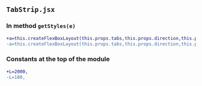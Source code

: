 ## `TabStrip.jsx`

### In method `getStyles(e)`
```diff
+a=this.createFlexBoxLayout(this.props.tabs,this.props.direction,this.props.maxWidth+65,this.props.maxHeight
-a=this.createFlexBoxLayout(this.props.tabs,this.props.direction,this.props.maxWidth,this.props.maxHeight
```

### Constants at the top of the module
```diff
+L=2000,
-L=180,
```